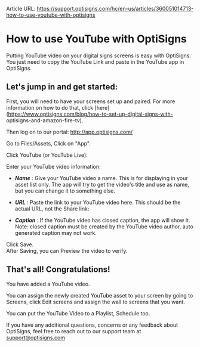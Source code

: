 Article URL: https://support.optisigns.com/hc/en-us/articles/360051014713-how-to-use-youtube-with-optisigns

# How to use YouTube with OptiSigns

Putting YouTube video on your digital signs screens is easy with OptiSigns.  
You just need to copy the YouTube Link and paste in the YouTube app in
OptiSigns.

## **Let's jump in and get started:**

First, you will need to have your screens set up and paired. For more
information on how to do that, click
[here](https://www.optisigns.com/blog/how-to-set-up-digital-signs-with-
optisigns-and-amazon-fire-tv).

Then log on to our portal: <http://app.optisigns.com/>

Go to Files/Assets, Click on "App".

Click YouTube (or YouTube Live):

Enter your YouTube video information:

  * **_Name_** : Give your YouTube video a name. This is for displaying in your asset list only. The app will try to get the video's title and use as name, but you can change it to something else.
  * **_URL_** : Paste the link to your YouTube video here. This should be the actual URL, not the Share link:

  * _**Caption** :_ If the YouTube video has closed caption, the app will show it. Note: closed caption must be created by the YouTube video author, auto generated caption may not work. 

Click Save.  
After Saving, you can Preview the video to verify.  
  

## **That's all! Congratulations!**

You have added a YouTube video.

You can assign the newly created YouTube asset to your screen by going to
Screens, click Edit screens and assign the wall to screens that you want.

You can put the YouTube Video to a Playlist, Schedule too.

If you have any additional questions, concerns or any feedback about
OptiSigns, feel free to reach out to our support team at
[support@optisigns.com](mailto:support@optisigns.com)

